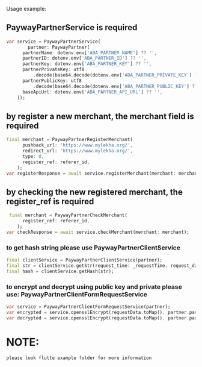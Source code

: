 Usage example:

## PaywayPartnerService is required
```dart
var service = PaywayPartnerService(
        partner: PaywayPartner(
      partnerName: dotenv.env['ABA_PARTNER_NAME'] ?? '',
      partnerID: dotenv.env['ABA_PARTNER_ID'] ?? '',
      partnerKey: dotenv.env['ABA_PARTNER_KEY'] ?? '',
      partnerPrivateKey: utf8
          .decode(base64.decode(dotenv.env['ABA_PARTNER_PRIVATE_KEY'] ?? "")),
      partnerPublicKey: utf8
          .decode(base64.decode(dotenv.env['ABA_PARTNER_PUBLIC_KEY'] ?? "")),
      baseApiUrl: dotenv.env['ABA_PARTNER_API_URL'] ?? '',
    ));
```

## by register a new merchant, the merchant field is required

```dart
final merchant = PaywayPartnerRegisterMerchant(
      pushback_url: 'https://www.mylekha.org/',
      redirect_url: 'https://www.mylekha.org/',
      type: 0,
      register_ref: referer_id,
    );
var registerResponse = await service.registerMerchant(merchant: merchant);

```

## by checking the new registered merchant, the register_ref is required
```dart
 final merchant = PaywayPartnerCheckMerchant(
      register_ref: referer_id,
    );
var checkResponse = await service.checkMerchant(merchant: merchant);
```

### to get hash string please use PaywayPartnerClientService

```dart
final clientService = PaywayPartnerClientService(partner);
final str = clientService.getStr(request_time: _requestTime, request_data: request_data);
final hash = clientService.getHash(str);
```

### to encrypt and decrypt using public key and private please use: PaywayPartnerClientFormRequestService

```dart
var service = PaywayPartnerClientFormRequestService(partner);
var encrypted = service.opensslEncrypt(requestData.toMap(), partner.partnerPublicKey);
var decrypted = service.opensslEncrypt(requestData.toMap(), partner.partnerPrivateKey);
```
# NOTE: 
`please look flutte example folder for more information` 